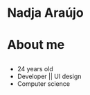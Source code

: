 # **Nadja Araújo** <h1>
# **About me** <h2>

* 24 years old
* Developer ||  UI design
* Computer science
